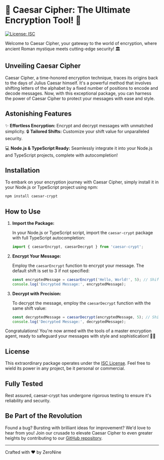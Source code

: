 # 🚀 Caesar Cipher: The Ultimate Encryption Tool! 🚀

[![License: ISC](https://img.shields.io/badge/License-ISC-blue.svg)](https://opensource.org/licenses/ISC)

Welcome to Caesar Cipher, your gateway to the world of encryption, where ancient Roman mystique meets cutting-edge security! 🏛️

## Unveiling Caesar Cipher

Caesar Cipher, a time-honored encryption technique, traces its origins back to the days of Julius Caesar himself. It's a powerful method that involves shifting letters of the alphabet by a fixed number of positions to encode and decode messages. Now, with this exceptional package, you can harness the power of Caesar Cipher to protect your messages with ease and style.

## Astonishing Features

✨ **Effortless Encryption:** Encrypt and decrypt messages with unmatched simplicity.
🔒 **Tailored Shifts:** Customize your shift value for unparalleled security.
<!-- 🌐 **Alphabet Agnostic:** Compatible with any alphabet, not limited to English. -->
💻 **Node.js & TypeScript Ready:** Seamlessly integrate it into your Node.js and TypeScript projects, complete with autocompletion!

## Installation

To embark on your encryption journey with Caesar Cipher, simply install it in your Node.js or TypeScript project using npm:

```bash
npm install caesar-crypt
```

## How to Use

1. **Import the Package:**

   In your Node.js or TypeScript script, import the `caesar-crypt` package with full TypeScript autocompletion:

   ```typescript
   import { caesarEncrypt, caesarDecrypt } from 'caesar-crypt';
   ```

2. **Encrypt Your Message:**

   Employ the `caesarEncrypt` function to encrypt your message. The default shift is set to 3 if not specified:

   ```typescript
   const encryptedMessage = caesarEncrypt('Hello, World!', 5); // Shift by 5 positions
   console.log('Encrypted Message:', encryptedMessage);
   ```

3. **Decrypt with Precision:**

   To decrypt the message, employ the `caesarDecrypt` function with the same shift value:

   ```typescript
   const decryptedMessage = caesarDecrypt(encryptedMessage, 5); // Shift by 5 positions
   console.log('Decrypted Message:', decryptedMessage);
   ```

Congratulations! You're now armed with the tools of a master encryption agent, ready to safeguard your messages with style and sophistication! 🕵️‍♂️

## License

This extraordinary package operates under the [ISC License](https://opensource.org/licenses/ISC). Feel free to wield its power in any project, be it personal or commercial.

## Fully Tested

Rest assured, caesar-crypt has undergone rigorous testing to ensure it's reliability and security.

## Be Part of the Revolution

Found a bug? Bursting with brilliant ideas for improvement? We'd love to hear from you! Join our crusade to elevate Caesar Cipher to even greater heights by contributing to our [GitHub repository](https://github.com/gitgud5/caesar-crypt).

---
Crafted with ❤️ by ZeroNine